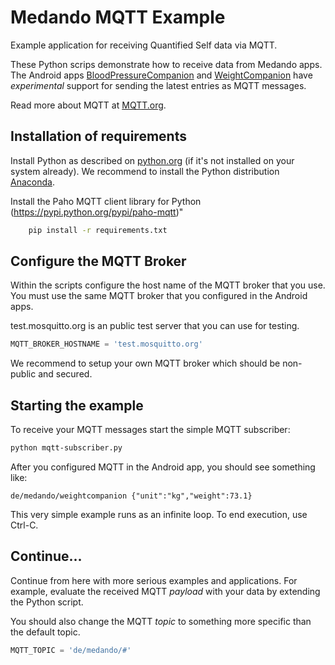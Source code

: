 Medando MQTT Example
====================

Example application for receiving Quantified Self data via MQTT.

These Python scrips demonstrate how to receive data from Medando apps. The Android apps
[BloodPressureCompanion](https://play.google.com/store/apps/details?id=de.medando.bloodpressurecompanion)
and [WeightCompanion](https://play.google.com/store/apps/details?id=de.medando.weightcompanion)
have *experimental* support for sending the latest entries as MQTT messages.

Read more about MQTT at [MQTT.org](http://mqtt.org).


Installation of requirements
----------------------------

Install Python as described on [python.org](https://www.python.org/) (if it's not installed on
your system already). We recommend to install the Python distribution
[Anaconda](https://store.continuum.io/cshop/anaconda/).


Install the Paho MQTT client library for Python (https://pypi.python.org/pypi/paho-mqtt)"

```sh
    pip install -r requirements.txt
```

Configure the MQTT Broker
-------------------------

Within the scripts configure the host name of the MQTT broker that you use.
You must use the same MQTT broker that you configured in the Android apps.

test.mosquitto.org is an public test server that you can use for testing.

```python
MQTT_BROKER_HOSTNAME = 'test.mosquitto.org'
```

We recommend to setup your own MQTT broker which should be non-public and secured.

Starting the example
--------------------

To receive your MQTT messages start the simple MQTT subscriber:

```sh
python mqtt-subscriber.py
```

After you configured MQTT in the Android app, you should see something like:

```
de/medando/weightcompanion {"unit":"kg","weight":73.1}
```

This very simple example runs as an infinite loop. To end execution, use Ctrl-C.

Continue...
-----------

Continue from here with more serious examples and applications.
For example, evaluate the received MQTT *payload* with your data by extending the Python script.

You should also change the MQTT *topic* to something more specific than the default topic.

```python
MQTT_TOPIC = 'de/medando/#'
```

